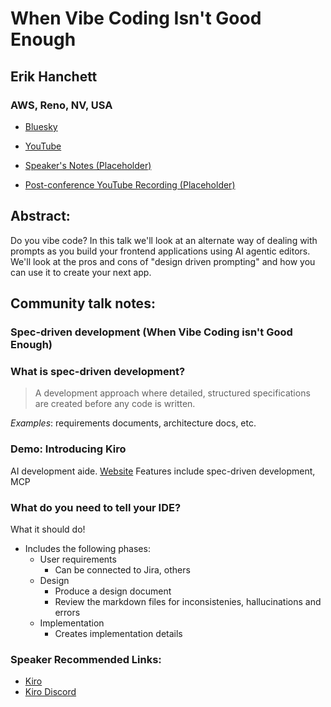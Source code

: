 # When Vibe Coding Isn't Good Enough 

## Erik Hanchett
### AWS, Reno, NV, USA 
- [Bluesky](https://bsky.app/profile/erikch.bsky.social) 
- [YouTube](https://www.youtube.com/c/ProgramWithErik)

- [Speaker's Notes (Placeholder)]()
- [Post-conference YouTube Recording (Placeholder)]()
## Abstract: 

Do you vibe code? In this talk we'll look at an alternate way of dealing with prompts as you build your frontend applications using AI agentic editors. We'll look at the pros and cons of "design driven prompting" and how you can use it to create your next app.
## Community talk notes: 

### Spec-driven development (When Vibe Coding isn't Good Enough)

### What is spec-driven development?
>A development approach where detailed, structured specifications are created before any code is written.

*Examples*: requirements documents, architecture docs, etc.

### Demo: Introducing Kiro
AI development aide. [Website](https://kiro.dev)
Features include spec-driven development, MCP

### What do you need to tell your IDE?
What it should do!
- Includes the following phases:
  - User requirements
    - Can be connected to Jira, others 
  - Design
    - Produce a design document
    - Review the markdown files for inconsistenies, hallucinations and errors
  - Implementation
    - Creates implementation details

### Speaker Recommended Links:      
- [Kiro](https://kiro.dev)
- [Kiro Discord](https://discord.gg/kirodotdev)